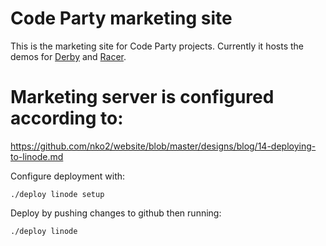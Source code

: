 # Code Party marketing site

This is the marketing site for Code Party projects. Currently it hosts the demos for [Derby](http://derbyjs.com/) and [Racer](http://racerjs.com/).

# Marketing server is configured according to:

https://github.com/nko2/website/blob/master/designs/blog/14-deploying-to-linode.md

Configure deployment with:

```
./deploy linode setup
```

Deploy by pushing changes to github then running:

```
./deploy linode
```
